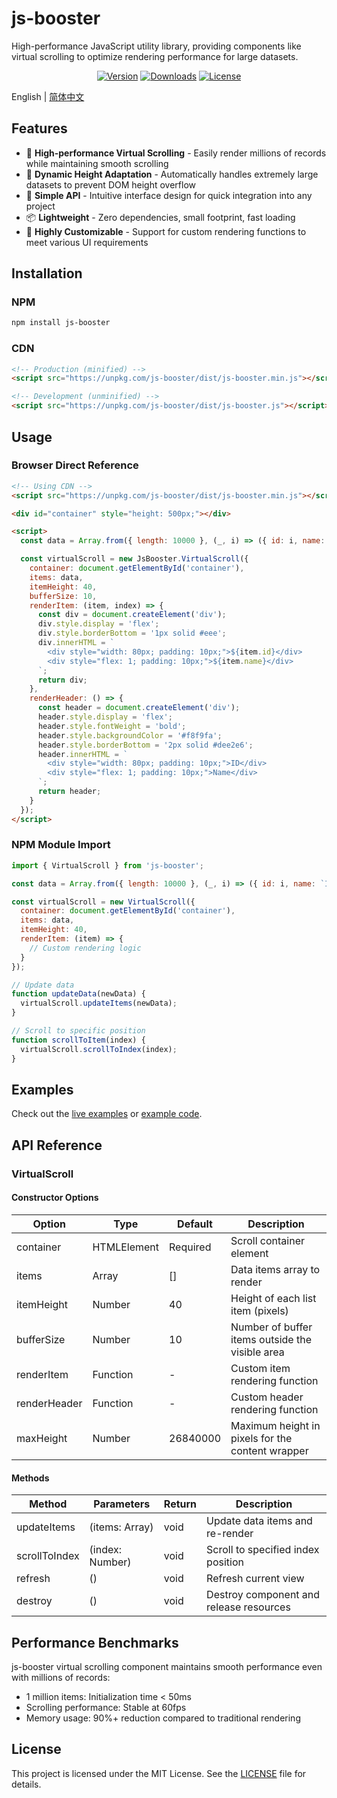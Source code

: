 # js-booster

High-performance JavaScript utility library, providing components like virtual scrolling to optimize rendering performance for large datasets.

<p align="center">
  <a href="https://www.npmjs.com/package/js-booster"><img src="https://img.shields.io/npm/v/js-booster.svg" alt="Version"></a>
  <a href="https://www.npmjs.com/package/js-booster"><img src="https://img.shields.io/npm/dm/js-booster.svg" alt="Downloads"></a>
  <a href="https://github.com/cg-zhou/js-booster/blob/main/LICENSE"><img src="https://img.shields.io/npm/l/js-booster.svg" alt="License"></a>
</p>

English | [简体中文](./README.md)

## Features

- 🚀 **High-performance Virtual Scrolling** - Easily render millions of records while maintaining smooth scrolling
- 🔄 **Dynamic Height Adaptation** - Automatically handles extremely large datasets to prevent DOM height overflow
- 🎯 **Simple API** - Intuitive interface design for quick integration into any project
- 📦 **Lightweight** - Zero dependencies, small footprint, fast loading
- 🔧 **Highly Customizable** - Support for custom rendering functions to meet various UI requirements

## Installation

### NPM

```bash
npm install js-booster
```

### CDN

```html
<!-- Production (minified) -->
<script src="https://unpkg.com/js-booster/dist/js-booster.min.js"></script>

<!-- Development (unminified) -->
<script src="https://unpkg.com/js-booster/dist/js-booster.js"></script>
```

## Usage

### Browser Direct Reference

```html
<!-- Using CDN -->
<script src="https://unpkg.com/js-booster/dist/js-booster.min.js"></script>

<div id="container" style="height: 500px;"></div>

<script>
  const data = Array.from({ length: 10000 }, (_, i) => ({ id: i, name: `Item ${i}` }));

  const virtualScroll = new JsBooster.VirtualScroll({
    container: document.getElementById('container'),
    items: data,
    itemHeight: 40,
    bufferSize: 10,
    renderItem: (item, index) => {
      const div = document.createElement('div');
      div.style.display = 'flex';
      div.style.borderBottom = '1px solid #eee';
      div.innerHTML = `
        <div style="width: 80px; padding: 10px;">${item.id}</div>
        <div style="flex: 1; padding: 10px;">${item.name}</div>
      `;
      return div;
    },
    renderHeader: () => {
      const header = document.createElement('div');
      header.style.display = 'flex';
      header.style.fontWeight = 'bold';
      header.style.backgroundColor = '#f8f9fa';
      header.style.borderBottom = '2px solid #dee2e6';
      header.innerHTML = `
        <div style="width: 80px; padding: 10px;">ID</div>
        <div style="flex: 1; padding: 10px;">Name</div>
      `;
      return header;
    }
  });
</script>
```

### NPM Module Import

```javascript
import { VirtualScroll } from 'js-booster';

const data = Array.from({ length: 10000 }, (_, i) => ({ id: i, name: `Item ${i}` }));

const virtualScroll = new VirtualScroll({
  container: document.getElementById('container'),
  items: data,
  itemHeight: 40,
  renderItem: (item) => {
    // Custom rendering logic
  }
});

// Update data
function updateData(newData) {
  virtualScroll.updateItems(newData);
}

// Scroll to specific position
function scrollToItem(index) {
  virtualScroll.scrollToIndex(index);
}
```

## Examples

Check out the [live examples](https://cg-zhou.github.io/js-booster/examples) or [example code](https://github.com/cg-zhou/js-booster/tree/main/examples).

## API Reference

### VirtualScroll

#### Constructor Options

| Option | Type | Default | Description |
|-----|------|-------|------|
| container | HTMLElement | Required | Scroll container element |
| items | Array | [] | Data items array to render |
| itemHeight | Number | 40 | Height of each list item (pixels) |
| bufferSize | Number | 10 | Number of buffer items outside the visible area |
| renderItem | Function | - | Custom item rendering function |
| renderHeader | Function | - | Custom header rendering function |
| maxHeight | Number | 26840000 | Maximum height in pixels for the content wrapper |

#### Methods

| Method | Parameters | Return | Description |
|-----|------|-------|------|
| updateItems | (items: Array) | void | Update data items and re-render |
| scrollToIndex | (index: Number) | void | Scroll to specified index position |
| refresh | () | void | Refresh current view |
| destroy | () | void | Destroy component and release resources |

## Performance Benchmarks

js-booster virtual scrolling component maintains smooth performance even with millions of records:

- 1 million items: Initialization time < 50ms
- Scrolling performance: Stable at 60fps
- Memory usage: 90%+ reduction compared to traditional rendering


## License

This project is licensed under the MIT License. See the [LICENSE](LICENSE) file for details.

